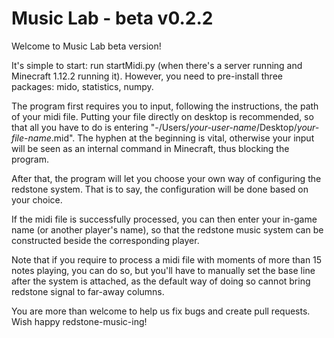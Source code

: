 # Music Lab - beta v0.2.2

Welcome to Music Lab beta version!

It's simple to start: run startMidi.py (when there's a server running and Minecraft 1.12.2 running it). However, you need to pre-install three packages: mido, statistics, numpy.

The program first requires you to input, following the instructions, the path of your midi file. Putting your file directly on desktop is recommended, so that all you have to do is entering "-/Users/*your-user-name*/Desktop/*your-file-name*.mid". The hyphen at the beginning is vital, otherwise your input will be seen as an internal command in Minecraft, thus blocking the program.

After that, the program will let you choose your own way of configuring the redstone system. That is to say, the configuration will be done based on your choice.

If the midi file is successfully processed, you can then enter your in-game name (or another player's name), so that the redstone music system can be constructed beside the corresponding player.

Note that if you require to process a midi file with moments of more than 15 notes playing, you can do so, but you'll have to manually set the base line after the system is attached, as the default way of doing so cannot bring redstone signal to far-away columns.

You are more than welcome to help us fix bugs and create pull requests. Wish happy redstone-music-ing!
